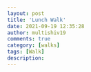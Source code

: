 ```yaml
---
layout: post
title: 'Lunch Walk'
date: 2021-09-19 12:35:28
author: multishiv19
comments: true
category: [walks]
tags: [Walk]
description: 
---
```


<div width='100%' class='strava-embed-placeholder' data-embed-type='activity' data-embed-id='5982827619'></div>
<script src='https://strava-embeds.com/embed.js'></script>
